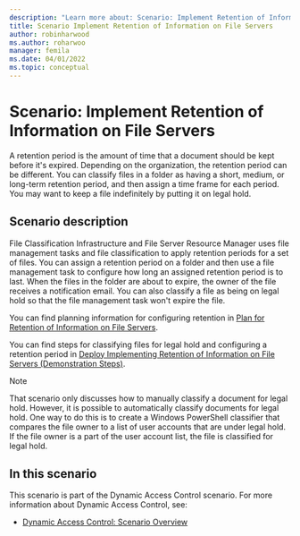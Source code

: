 ```yaml
---
description: "Learn more about: Scenario: Implement Retention of Information on File Servers"
title: Scenario Implement Retention of Information on File Servers
author: robinharwood
ms.author: roharwoo
manager: femila
ms.date: 04/01/2022
ms.topic: conceptual
---
```


# Scenario: Implement Retention of Information on File Servers

A retention period is the amount of time that a document should be kept before it's expired. Depending on the organization, the retention period can be different. You can classify files in a folder as having a short, medium, or long-term retention period, and then assign a time frame for each period. You may want to keep a file indefinitely by putting it on legal hold.

## Scenario description

File Classification Infrastructure and File Server Resource Manager uses file management tasks and file classification to apply retention periods for a set of files. You can assign a retention period on a folder and then use a file management task to configure how long an assigned retention period is to last. When the files in the folder are about to expire, the owner of the file receives a notification email. You can also classify a file as being on legal hold so that the file management task won't expire the file.

You can find planning information for configuring retention in [Plan for Retention of Information on File Servers](plan-retention-information-file-servers.md).

You can find steps for classifying files for legal hold and configuring a retention period in [Deploy Implementing Retention of Information on File Servers (Demonstration Steps)](Deploy-Implementing-Retention-of-Information-on-File-Servers--Demonstration-Steps-.md).

> [!NOTE]
> That scenario only discusses how to manually classify a document for legal hold. However, it is possible to automatically classify documents for legal hold. One way to do this is to create a Windows PowerShell classifier that compares the file owner to a list of user accounts that are under legal hold. If the file owner is a part of the user account list, the file is classified for legal hold.

## In this scenario

This scenario is part of the Dynamic Access Control scenario. For more information about Dynamic Access Control, see:

- [Dynamic Access Control: Scenario Overview](Dynamic-Access-Control--Scenario-Overview.md)
